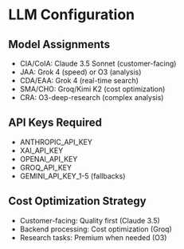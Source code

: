 # LLM Configuration

## Model Assignments
- CIA/CoIA: Claude 3.5 Sonnet (customer-facing)
- JAA: Grok 4 (speed) or O3 (analysis)
- CDA/EAA: Grok 4 (real-time search)
- SMA/CHO: Groq/Kimi K2 (cost optimization)
- CRA: O3-deep-research (complex analysis)

## API Keys Required
- ANTHROPIC_API_KEY
- XAI_API_KEY  
- OPENAI_API_KEY
- GROQ_API_KEY
- GEMINI_API_KEY_1-5 (fallbacks)

## Cost Optimization Strategy
- Customer-facing: Quality first (Claude 3.5)
- Backend processing: Cost optimization (Groq)
- Research tasks: Premium when needed (O3)